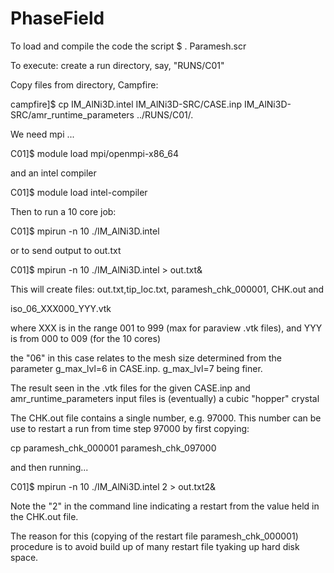 # PhaseField
To load and compile the code the script $ . Paramesh.scr

To execute: create a run directory, say, "RUNS/C01"

Copy files from directory, Campfire:

campfire]$ cp IM_AlNi3D.intel IM_AlNi3D-SRC/CASE.inp IM_AlNi3D-SRC/amr_runtime_parameters ../RUNS/C01/.

We need mpi ...

C01]$ module load mpi/openmpi-x86_64

and an intel compiler

C01]$ module load intel-compiler

Then to run a 10 core job:

C01]$ mpirun -n 10 ./IM_AlNi3D.intel 

or to send output to out.txt

C01]$ mpirun -n 10 ./IM_AlNi3D.intel > out.txt&

This will create files: out.txt,tip_loc.txt, paramesh_chk_000001, CHK.out and

iso_06_XXX000_YYY.vtk

where XXX is in the range 001 to 999 (max for paraview .vtk files), and YYY is from 000 to 009 (for the 10 cores)

the "06" in this case relates to the mesh size determined from the parameter g_max_lvl=6 in CASE.inp. g_max_lvl=7 being finer.

The result seen in the .vtk files for the given CASE.inp and amr_runtime_parameters input files is (eventually) a cubic "hopper" crystal

The CHK.out file contains a single number, e.g. 97000. This number can be use to restart a run from time step 97000 by first copying:

cp paramesh_chk_000001 paramesh_chk_097000

and then running...

C01]$ mpirun -n 10 ./IM_AlNi3D.intel 2 > out.txt2& 

Note the "2" in the command line indicating a restart from the value held in the CHK.out file. 

The reason for this (copying of the restart file paramesh_chk_000001) procedure is to avoid build up of many restart file tyaking up hard disk space.


